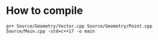 # How to compile

```
g++ Source/Geometry/Vector.cpp Source/Geometry/Point.cpp Source/Main.cpp -std=c++17 -o main
```